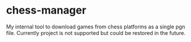 # chess-manager
My internal tool to download games from chess platforms as a single pgn file.
Currently project is not supported but could be restored in the future.
